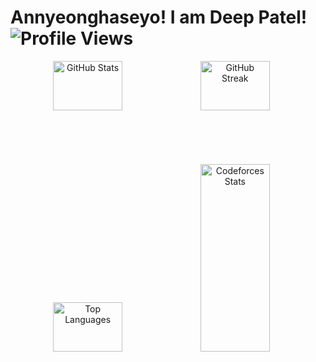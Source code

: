 # Annyeonghaseyo! I am Deep Patel! <img src="https://komarev.com/ghpvc/?username=DataWizard1631&label=Profile%20Views&color=0e75b6&style=flat" alt="Profile Views" />
<div style="display:flex;"> 
<div align="center" height="200px" style="margin:0px;padding:0px;object:fit">
  <img width="48%" src="https://github-readme-stats.vercel.app/api?username=DataWizard1631&show_icons=true&theme=radical&locale=en&hide_border=true&bg_color=0D1117" alt="GitHub Stats" />
  <img width="48%" src="https://github-readme-streak-stats.herokuapp.com/?user=DataWizard1631&theme=radical&hide_border=true&background=0D1117" alt="GitHub Streak" />
<!-- </div>
 <div style="margin:0px;padding:0px">  -->
  <img width="48%" src="https://github-readme-stats.vercel.app/api/top-langs?username=DataWizard1631&show_icons=true&theme=radical&layout=compact&locale=en&hide_border=true&bg_color=0D1117" alt="Top Languages" />
  <img width="48%" height="300px" src="https://codeforces-readme-stats.vercel.app/api/card?username=Deep.DTWiz31&theme=dark&hide_border=true" alt="Codeforces Stats" />
</div>
</div>

